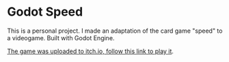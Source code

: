 # Godot Speed
This is a personal project. I made an adaptation of the card game "speed" to a videogame.
Built with Godot Engine.

[The game was uploaded to itch.io, follow this link to play it](https://jimsan-black-hole.itch.io/speed).
